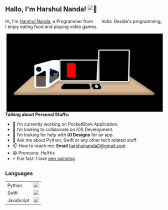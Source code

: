 <h2> Hallo, I'm Harshul Nanda! <img src="https://c.tenor.com/8TTGn6XVuPAAAAAi/good-morning-hello.gif" alt="👋" width="50" height="50"/></h2>

Hi, I'm [Harshul Nanda](https://harshul-18.github.io/CV), a Programmer from <img src="https://c.tenor.com/2ZCVcnyaXEMAAAAi/india-flag.gif" width="20" height="10" /> India. Beside's programming, I enjoy eating food and playing video games.

  <img align="right" src="https://github.com/Harshul-18/Harshul-18/blob/main/Developing.gif" alt="DevelopingImage" width="500" height="250"/>
    
**Talking about Personal Stuffs:**

<ul>
  <li>🔭 I’m currently working on PocketBook Application.</li>
  <li>👯 I’m looking to collaborate on iOS Development.</li>
  <li>🤔 I’m looking for help with <b>UI Designs</b> for an app.</li>
  <li>💬 Ask me about Python, Swift or any other tech related stuff.</li>
  <li>📫 How to reach me: <b>Email</b> <a href="mailto:harshulnanda0@gmail.com">harshulnanda0@gmail.com</a></li>
  <li>😄 Pronouns: He/His</li>
  <li>⚡ Fun fact: I love <a href="https://media.giphy.com/media/YFDqKSn3nKh1bzYlHE/giphy.gif">pen spinning</a></li>
</ul>


<h3> Languages </h3>
<table>
  <tr>
    <td>
      Python
    </td>
    <td>
      <img src="https://us-central1-progress-markdown.cloudfunctions.net/progress/90" />
    </td>
  </tr>
  <tr>
    <td>
      Swift
    </td>
    <td>
      <img src="https://us-central1-progress-markdown.cloudfunctions.net/progress/70" />
    </td>
  </tr>
  <tr>
    <td>
      JavaScript
    </td>
    <td>
      <img src="https://us-central1-progress-markdown.cloudfunctions.net/progress/55" />
    </td>
  </tr>
</table>
